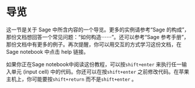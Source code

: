 # 导览
这一节是关于 Sage 中所含内容的一个导览。更多的实例请参考“Sage 的构成”，那份文档想回答一个常见问题：“如何构造⋯⋯”。还可以参考“Sage 参考手册”，那份文档中有更多的例子。再次提醒，你可以用交互的方式学习这份文档，在 Sage notebook 中点击 help 链接。

如果你正在Sage notebook中阅读这份教程，可以按`shift+enter` 来执行任一输入单元 (input cell) 中的代码。你还可以在按`shift+enter` 之前修改代码。在苹果主机上，你可能要按`shift+return` 而不是`shift+enter` 。
